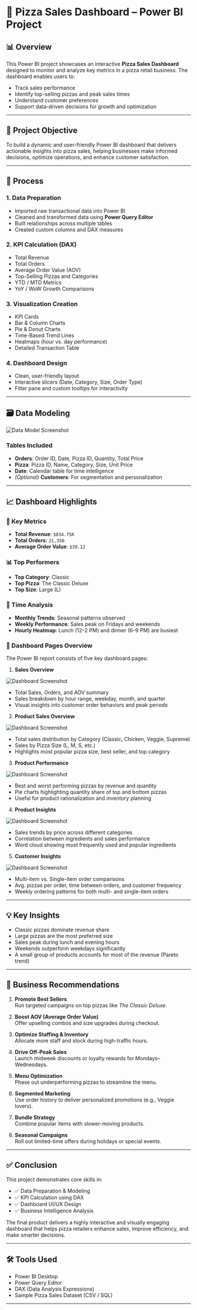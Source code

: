 # 🍕 Pizza Sales Dashboard – Power BI Project

## 📊 Overview
This Power BI project showcases an interactive **Pizza Sales Dashboard** designed to monitor and analyze key metrics in a pizza retail business. The dashboard enables users to:

- Track sales performance  
- Identify top-selling pizzas and peak sales times  
- Understand customer preferences  
- Support data-driven decisions for growth and optimization

---

## 🎯 Project Objective
To build a dynamic and user-friendly Power BI dashboard that delivers actionable insights into pizza sales, helping businesses make informed decisions, optimize operations, and enhance customer satisfaction.

---

## 🔄 Process

### 1. Data Preparation
- Imported raw transactional data into Power BI  
- Cleaned and transformed data using **Power Query Editor**  
- Built relationships across multiple tables  
- Created custom columns and DAX measures

### 2. KPI Calculation (DAX)
- Total Revenue  
- Total Orders  
- Average Order Value (AOV)  
- Top-Selling Pizzas and Categories  
- YTD / MTD Metrics  
- YoY / WoW Growth Comparisons

### 3. Visualization Creation
- KPI Cards  
- Bar & Column Charts  
- Pie & Donut Charts  
- Time-Based Trend Lines  
- Heatmaps (hour vs. day performance)  
- Detailed Transaction Table

### 4. Dashboard Design
- Clean, user-friendly layout  
- Interactive slicers (Date, Category, Size, Order Type)  
- Filter pane and custom tooltips for interactivity

---

## 🗃️ Data Modeling

![Data Model Screenshot](https://github.com/hanhpham173/PizzaSales_PowerBI/blob/5222375d99debd4003bcff3c8add4b81d171e559/model.JPG)

### Tables Included
- **Orders**: Order ID, Date, Pizza ID, Quantity, Total Price  
- **Pizza**: Pizza ID, Name, Category, Size, Unit Price  
- **Date**: Calendar table for time intelligence  
- *(Optional)* **Customers**: For segmentation and personalization

---

## 📈 Dashboard Highlights

### 🔢 Key Metrics
- **Total Revenue**: `$834.75K`  
- **Total Orders**: `21,350`  
- **Average Order Value**: `$39.12`

### 📊 Top Performers
- **Top Category**: Classic  
- **Top Pizza**: The Classic Deluxe  
- **Top Size**: Large (L)

### 📅 Time Analysis
- **Monthly Trends**: Seasonal patterns observed  
- **Weekly Performance**: Sales peak on Fridays and weekends  
- **Hourly Heatmap**: Lunch (12–2 PM) and dinner (6–9 PM) are busiest

### 🧭 Dashboard Pages Overview

The Power BI report consists of five key dashboard pages:

1. **Sales Overview**

![Dashboard Screenshot](https://github.com/hanhpham173/PizzaSales_PowerBI/blob/5222375d99debd4003bcff3c8add4b81d171e559/sc1.JPG)  

   - Total Sales, Orders, and AOV summary
   - Sales breakdown by hour range, weekday, month, and quarter
   - Visual insights into customer order behaviors and peak periods


2. **Product Sales Overview**

![Dashboard Screenshot](https://github.com/hanhpham173/PizzaSales_PowerBI/blob/5222375d99debd4003bcff3c8add4b81d171e559/sc2.JPG)

   - Total sales distribution by Category (Classic, Chicken, Veggie, Supreme)
   - Sales by Pizza Size (L, M, S, etc.)
   - Highlights most popular pizza size, best seller, and top category


3. **Product Performance**

![Dashboard Screenshot](https://github.com/hanhpham173/PizzaSales_PowerBI/blob/5222375d99debd4003bcff3c8add4b81d171e559/sc3.JPG)

   - Best and worst performing pizzas by revenue and quantity
   - Pie charts highlighting quantity share of top and bottom pizzas
   - Useful for product rationalization and inventory planning

4. **Product Insights**

![Dashboard Screenshot](https://github.com/hanhpham173/PizzaSales_PowerBI/blob/5222375d99debd4003bcff3c8add4b81d171e559/sc4.JPG)

   - Sales trends by price across different categories
   - Correlation between ingredients and sales performance
   - Word cloud showing most frequently used and popular ingredients


5. **Customer Insights**

![Dashboard Screenshot](https://github.com/hanhpham173/PizzaSales_PowerBI/blob/5222375d99debd4003bcff3c8add4b81d171e559/sc5.JPG)

   - Multi-item vs. Single-item order comparisons
   - Avg. pizzas per order, time between orders, and customer frequency
   - Weekly ordering patterns for both multi- and single-item orders
     

---

## 💡 Key Insights

- Classic pizzas dominate revenue share  
- Large pizzas are the most preferred size  
- Sales peak during lunch and evening hours  
- Weekends outperform weekdays significantly  
- A small group of products accounts for most of the revenue (Pareto trend)

---

## 📌 Business Recommendations

1. **Promote Best Sellers**  
   Run targeted campaigns on top pizzas like *The Classic Deluxe*.

2. **Boost AOV (Average Order Value)**  
   Offer upselling combos and size upgrades during checkout.

3. **Optimize Staffing & Inventory**  
   Allocate more staff and stock during high-traffic hours.

4. **Drive Off-Peak Sales**  
   Launch midweek discounts or loyalty rewards for Mondays–Wednesdays.

5. **Menu Optimization**  
   Phase out underperforming pizzas to streamline the menu.

6. **Segmented Marketing**  
   Use order history to deliver personalized promotions (e.g., Veggie lovers).

7. **Bundle Strategy**  
   Combine popular items with slower-moving products.

8. **Seasonal Campaigns**  
   Roll out limited-time offers during holidays or special events.

---

## ✅ Conclusion
This project demonstrates core skills in:

- ✅ Data Preparation & Modeling  
- ✅ KPI Calculation using DAX  
- ✅ Dashboard UI/UX Design  
- ✅ Business Intelligence Analysis

The final product delivers a highly interactive and visually engaging dashboard that helps pizza retailers enhance sales, improve efficiency, and make smarter decisions.

---

## 🛠️ Tools Used
- Power BI Desktop  
- Power Query Editor  
- DAX (Data Analysis Expressions)  
- Sample Pizza Sales Dataset (CSV / SQL)

---
